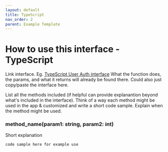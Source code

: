 ```yaml
---
layout: default
title: TypeScript
nav_order: 2
parent: Example Template
---
```


# How to use this interface - TypeScript

Link interface. Eg. [TypeScript User Auth interface](https://github.com/uwblueprint/starter-code-v2/blob/0e2d6af6ead206750c58f44d5d98e27c05428dfd/backend/typescript/services/interfaces/authService.ts)
What the function does, the params, and what it returns will already be found there.
Could also just copy/paste the interface here.

List all the methods included (if helpful can provide explanantion beyond what's included in the interface).
Think of a way each method might be used in the app & customized and write a short code sample. Explain when the method might be used.


### method_name(param1: string, param2: int)

Short explanation

```
code sample here for example use
```